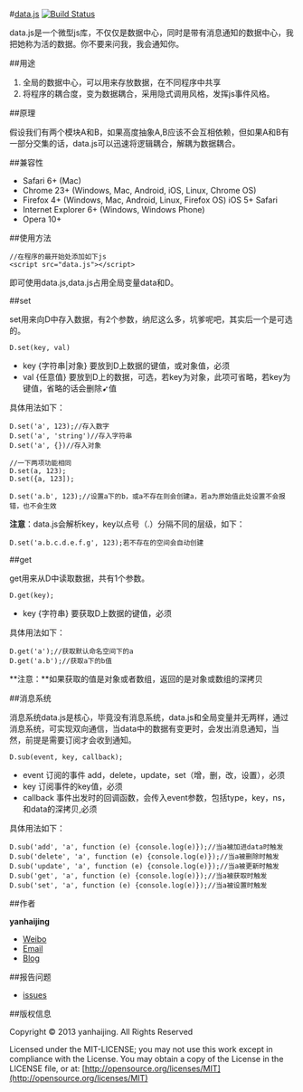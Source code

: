 #[data.js](https://github.com/yanhaijing/data.js) [![Build Status](https://travis-ci.org/yanhaijing/data.js.svg?branch=master)](https://travis-ci.org/yanhaijing/data.js)

data.js是一个微型js库，不仅仅是数据中心，同时是带有消息通知的数据中心，我把她称为活的数据。你不要来问我，我会通知你。

##用途

1. 全局的数据中心，可以用来存放数据，在不同程序中共享
2. 将程序的耦合度，变为数据耦合，采用隐式调用风格，发挥js事件风格。

##原理

假设我们有两个模块A和B，如果高度抽象A,B应该不会互相依赖，但如果A和B有一部分交集的话，data.js可以迅速将逻辑耦合，解耦为数据耦合。

##兼容性

- Safari 6+ (Mac)
- Chrome 23+ (Windows, Mac, Android, iOS, Linux, Chrome OS)
- Firefox 4+ (Windows, Mac, Android, Linux, Firefox OS)
iOS 5+ Safari
- Internet Explorer 6+ (Windows, Windows Phone)
- Opera 10+

##使用方法
	
	//在程序的最开始处添加如下js
	<script src="data.js"></script>

即可使用data.js,data.js占用全局变量data和D。

##set
	
set用来向D中存入数据，有2个参数，纳尼这么多，坑爹呢吧，其实后一个是可选的。

	D.set(key, val)

- key {字符串|对象} 要放到D上数据的键值，或对象值，必须
- val {任意值} 要放到D上的数据，可选，若key为对象，此项可省略，若key为键值，省略的话会删除➹值

具体用法如下：

	D.set('a', 123);//存入数字
	D.set('a', 'string')//存入字符串
	D.set('a', {})//存入对象
	
	//一下两项功能相同
	D.set(a, 123);
	D.set({a, 123]);

	D.set('a.b', 123);//设置a下的b，或a不存在则会创建a，若a为原始值此处设置不会报错，也不会生效
	

**注意**：data.js会解析key，key以点号（.）分隔不同的层级，如下：

	D.set('a.b.c.d.e.f.g', 123);若不存在的空间会自动创建


##get

get用来从D中读取数据，共有1个参数。

	D.get(key);

- key {字符串} 要获取D上数据的键值，必须

具体用法如下：

	D.get('a');//获取默认命名空间下的a
	D.get('a.b');//获取a下的b值

**注意：**如果获取的值是对象或者数组，返回的是对象或数组的深拷贝

##消息系统

消息系统data.js是核心，毕竟没有消息系统，data.js和全局变量并无两样，通过消息系统，可实现双向通信，当data中的数据有变更时，会发出消息通知，当然，前提是需要订阅才会收到通知。

	D.sub(event, key, callback);

- event 订阅的事件 add，delete，update，set（增，删，改，设置），必须
- key 订阅事件的key值，必须
- callback 事件出发时的回调函数，会传入event参数，包括type，key，ns，和data的深拷贝,必须

具体用法如下：

	D.sub('add', 'a', function (e) {console.log(e)});//当a被加进data时触发
	D.sub('delete', 'a', function (e) {console.log(e)});//当a被删除时触发
	D.sub('update', 'a', function (e) {console.log(e)});//当a被更新时触发
	D.sub('get', 'a', function (e) {console.log(e)});//当a被获取时触发
	D.sub('set', 'a', function (e) {console.log(e)});//当a被设置时触发

##作者

**yanhaijing**

- [Weibo](http://weibo.com/yanhaijing1234 "yanhaijing's Weibo")
- [Email](mailto:yanhaijing@yeah.net "yanhaijing's Email")
- [Blog](http://yanhaijing.com "yanhaijing's Blog")

##报告问题

- [issues](https://github.com/yanhaijing/data.js/issues "report question")

##版权信息

Copyright © 2013 yanhaijing. All Rights Reserved

Licensed under the MIT-LICENSE;
you may not use this work except in compliance with the License.
You may obtain a copy of the License in the LICENSE file, or at:
	[http://opensource.org/licenses/MIT](http://opensource.org/licenses/MIT)







	

	

	


